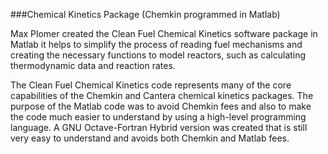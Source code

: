 ###Chemical Kinetics Package (Chemkin programmed in Matlab)

Max Plomer created the Clean Fuel Chemical Kinetics software package in Matlab it helps to simplify the process of reading fuel mechanisms and creating the necessary functions to model reactors, such as calculating thermodynamic data and reaction  rates.

The Clean Fuel Chemical Kinetics code represents many of the core capabilities of the Chemkin and Cantera chemical kinetics packages. The purpose of the Matlab code was to avoid Chemkin fees and also to make the code much easier to understand by using a high-level programming language. A GNU Octave-Fortran Hybrid version was created that is still very easy to understand and avoids both Chemkin and Matlab fees.
